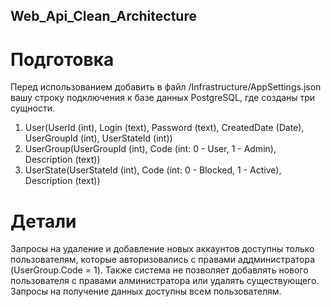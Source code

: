 ## Web_Api_Clean_Architecture
# Подготовка
Перед использованием добавить в файл /Infrastructure/AppSettings.json вашу строку подключения к базе данных PostgreSQL, где созданы три сущности.
1) User(UserId (int), Login (text), Password (text), CreatedDate (Date), UserGroupId (int), UserStateId (int))
2) UserGroup(UserGroupId (int), Code (int: 0 - User, 1 - Admin), Description (text))
3) UserState(UserStateId (int), Code (int: 0 - Blocked, 1 - Active), Description (text))
# Детали
Запросы на удаление и добавление новых аккаунтов доступны только пользователям, которые авторизовались с правами аддминистратора (UserGroup.Code = 1). Также система не позволяет добавлять нового пользователя с правами алминистратора или удалять существующего. Запросы на получение данных доступны всем пользователям. 
